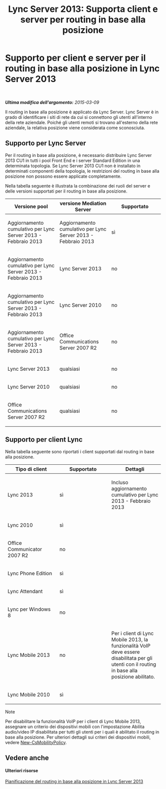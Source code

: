 ﻿---
title: "Lync Server 2013: Supporta client e server per routing in base alla posizione"
TOCTitle: Supporto per client e server per il routing in base alla posizione
ms:assetid: 26c2ca3d-026d-4dd7-94fa-15ebb4406953
ms:mtpsurl: https://technet.microsoft.com/it-it/library/JJ994024(v=OCS.15)
ms:contentKeyID: 52062115
ms.date: 08/24/2015
mtps_version: v=OCS.15
ms.translationtype: HT
---

# Supporto per client e server per il routing in base alla posizione in Lync Server 2013

 

_**Ultima modifica dell'argomento:** 2015-03-09_

Il routing in base alla posizione è applicato da Lync Server. Lync Server è in grado di identificare i siti di rete da cui si connettono gli utenti all'interno della rete aziendale. Poiché gli utenti remoti si trovano all'esterno della rete aziendale, la relativa posizione viene considerata come sconosciuta.

## Supporto per Lync Server

Per il routing in base alla posizione, è necessario distribuire Lync Server 2013 CU1 in tutti i pool Front End e i server Standard Edition in una determinata topologia. Se Lync Server 2013 CU1 non è installato in determinati componenti della topologia, le restrizioni del routing in base alla posizione non possono essere applicate completamente.

Nella tabella seguente è illustrata la combinazione dei ruoli del server e delle versioni supportati per il routing in base alla posizione.


<table>
<colgroup>
<col style="width: 33%" />
<col style="width: 33%" />
<col style="width: 33%" />
</colgroup>
<thead>
<tr class="header">
<th>Versione pool</th>
<th>versione Mediation Server</th>
<th>Supportato</th>
</tr>
</thead>
<tbody>
<tr class="odd">
<td><p>Aggiornamento cumulativo per Lync Server 2013 - Febbraio 2013</p></td>
<td><p>Aggiornamento cumulativo per Lync Server 2013 - Febbraio 2013</p></td>
<td><p>sì</p></td>
</tr>
<tr class="even">
<td><p>Aggiornamento cumulativo per Lync Server 2013 - Febbraio 2013</p></td>
<td><p>Lync Server 2013</p></td>
<td><p>no</p></td>
</tr>
<tr class="odd">
<td><p>Aggiornamento cumulativo per Lync Server 2013 - Febbraio 2013</p></td>
<td><p>Lync Server 2010</p></td>
<td><p>no</p></td>
</tr>
<tr class="even">
<td><p>Aggiornamento cumulativo per Lync Server 2013 - Febbraio 2013</p></td>
<td><p>Office Communications Server 2007 R2</p></td>
<td><p>no</p></td>
</tr>
<tr class="odd">
<td><p>Lync Server 2013</p></td>
<td><p>qualsiasi</p></td>
<td><p>no</p></td>
</tr>
<tr class="even">
<td><p>Lync Server 2010</p></td>
<td><p>qualsiasi</p></td>
<td><p>no</p></td>
</tr>
<tr class="odd">
<td><p>Office Communications Server 2007 R2</p></td>
<td><p>qualsiasi</p></td>
<td><p>no</p></td>
</tr>
</tbody>
</table>


## Supporto per client Lync

Nella tabella seguente sono riportati i client supportati dal routing in base alla posizione.


<table>
<colgroup>
<col style="width: 33%" />
<col style="width: 33%" />
<col style="width: 33%" />
</colgroup>
<thead>
<tr class="header">
<th>Tipo di client</th>
<th>Supportato</th>
<th>Dettagli</th>
</tr>
</thead>
<tbody>
<tr class="odd">
<td><p>Lync 2013</p></td>
<td><p>sì</p></td>
<td><p>Incluso aggiornamento cumulativo per Lync 2013 - Febbraio 2013</p></td>
</tr>
<tr class="even">
<td><p>Lync 2010</p></td>
<td><p>sì</p></td>
<td> </td>
</tr>
<tr class="odd">
<td><p>Office Communicator 2007 R2</p></td>
<td><p>no</p></td>
<td> </td>
</tr>
<tr class="even">
<td><p>Lync Phone Edition</p></td>
<td><p>sì</p></td>
<td> </td>
</tr>
<tr class="odd">
<td><p>Lync Attendant</p></td>
<td><p>sì</p></td>
<td> </td>
</tr>
<tr class="even">
<td><p>Lync per Windows 8</p></td>
<td><p>no</p></td>
<td> </td>
</tr>
<tr class="odd">
<td><p>Lync Mobile 2013</p></td>
<td><p>no</p></td>
<td><p>Per i client di Lync Mobile 2013, la funzionalità VoIP deve essere disabilitata per gli utenti con il routing in base alla posizione abilitato.</p></td>
</tr>
<tr class="even">
<td><p>Lync Mobile 2010</p></td>
<td><p>sì</p></td>
<td> </td>
</tr>
</tbody>
</table>

  


> [!NOTE]
> Per disabilitare la funzionalità VoIP per i client di Lync Mobile 2013, assegnare un criterio dei dispositivi mobili con l'impostazione Abilita audio/video IP disabilitata per tutti gli utenti per i quali è abilitato il routing in base alla posizione. Per ulteriori dettagli sui criteri dei dispositivi mobili, vedere <A href="https://docs.microsoft.com/en-us/powershell/module/skype/New-CsMobilityPolicy">New-CsMobilityPolicy</A>.



## Vedere anche

#### Ulteriori risorse

[Pianificazione del routing in base alla posizione in Lync Server 2013](lync-server-2013-planning-for-location-based-routing.md)

